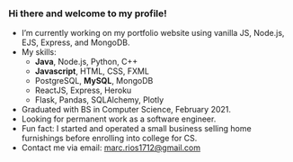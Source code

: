 ### Hi there and welcome to my profile!

- I’m currently working on my portfolio website using vanilla JS, Node.js, EJS, Express, and MongoDB.
- My skills:
    - **Java**, Node.js, Python, C++
    - **Javascript**, HTML, CSS, FXML
    - PostgreSQL, **MySQL**, MongoDB
    - ReactJS, Express, Heroku
    - Flask, Pandas, SQLAlchemy, Plotly
- Graduated with BS in Computer Science, February 2021.
- Looking for permanent work as a software engineer. 
- Fun fact: I started and operated a small business selling home furnishings before enrolling into college for CS.
- Contact me via email: marc.rios1712@gmail.com
<!--
**mkurmarc/mkurmarc** is a ✨ _special_ ✨ repository because its `README.md` (this file) appears on your GitHub profile.

Here are some ideas to get you started:

- 🔭 I’m currently working on ...
- 🌱 I’m currently learning ...
- 👯 I’m looking to collaborate on ...
- 🤔 I’m looking for help with ...
- 💬 Ask me about ...
- 📫 How to reach me: ...
- 😄 Pronouns: ...
- ⚡ Fun fact: ...
-->
